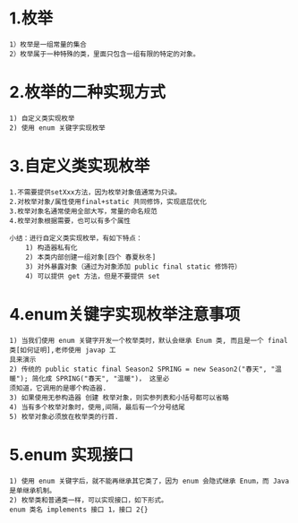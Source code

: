 # 1.枚举
    1）枚举是一组常量的集合
    2）枚举属于一种特殊的类，里面只包含一组有限的特定的对象。
# 2.枚举的二种实现方式
    1) 自定义类实现枚举
    2) 使用 enum 关键字实现枚举
# 3.自定义类实现枚举
    1.不需要提供setXxx方法，因为枚举对象值通常为只读。
    2.对枚举对象/属性使用final+static 共同修饰，实现底层优化
    3.枚举对象名通常使用全部大写，常量的命名规范
    4.枚举对象根据需要，也可以有多个属性

    小结：进行自定义类实现枚举，有如下特点：
        1) 构造器私有化
        2) 本类内部创建一组对象[四个 春夏秋冬]
        3) 对外暴露对象（通过为对象添加 public final static 修饰符）
        4) 可以提供 get 方法，但是不要提供 set

# 4.enum关键字实现枚举注意事项
    1) 当我们使用 enum 关键字开发一个枚举类时，默认会继承 Enum 类, 而且是一个 final 类[如何证明],老师使用 javap 工
    具来演示
    2) 传统的 public static final Season2 SPRING = new Season2("春天", "温暖"); 简化成 SPRING("春天", "温暖")， 这里必
    须知道，它调用的是哪个构造器.
    3) 如果使用无参构造器 创建 枚举对象，则实参列表和小括号都可以省略
    4) 当有多个枚举对象时，使用,间隔，最后有一个分号结尾
    5) 枚举对象必须放在枚举类的行首.

# 5.enum 实现接口
    1) 使用 enum 关键字后，就不能再继承其它类了，因为 enum 会隐式继承 Enum，而 Java 是单继承机制。
    2) 枚举类和普通类一样，可以实现接口，如下形式。
    enum 类名 implements 接口 1，接口 2{}